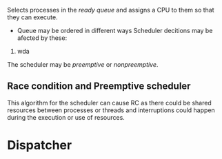 Selects processes in the *ready queue* and assigns a CPU to them so that they can execute.
- Queue may be ordered in different ways
Scheduler decitions may be afected by these:
1. wda

The scheduler may be *preemptive* or *nonpreemptive*.

## Race condition and Preemptive scheduler
This algorithm for the scheduler can cause RC as there could be shared resources between processes or threads and interruptions could happen during the execution or use of resources.

# Dispatcher
